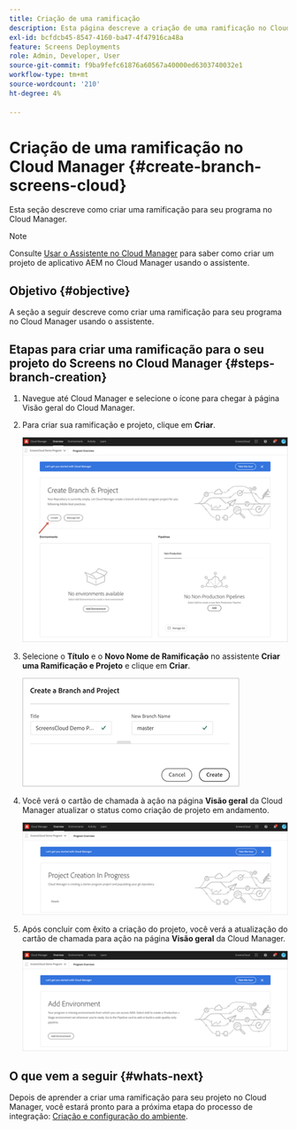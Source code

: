```yaml
---
title: Criação de uma ramificação
description: Esta página descreve a criação de uma ramificação no Cloud Manager para Screens as a Cloud Service.
exl-id: bcfdcb45-8547-4160-ba47-4f47916ca48a
feature: Screens Deployments
role: Admin, Developer, User
source-git-commit: f9ba9fefc61876a60567a40000ed6303740032e1
workflow-type: tm+mt
source-wordcount: '210'
ht-degree: 4%

---
```


# Criação de uma ramificação no Cloud Manager {#create-branch-screens-cloud}

Esta seção descreve como criar uma ramificação para seu programa no Cloud Manager.

>[!NOTE]
>Consulte [Usar o Assistente no Cloud Manager](https://experienceleague.adobe.com/docs/experience-manager-cloud-service/content/implementing/using-cloud-manager/create-application-project/using-the-wizard.html?lang=pt-BR) para saber como criar um projeto de aplicativo AEM no Cloud Manager usando o assistente.

## Objetivo {#objective}

A seção a seguir descreve como criar uma ramificação para seu programa no Cloud Manager usando o assistente.

## Etapas para criar uma ramificação para o seu projeto do Screens no Cloud Manager {#steps-branch-creation}

1. Navegue até Cloud Manager e selecione o ícone para chegar à página Visão geral do Cloud Manager.

1. Para criar sua ramificação e projeto, clique em **Criar**.

   ![imagem](/help/screens-cloud/assets/onboarding/create-branch1.png)

1. Selecione o **Título** e o **Novo Nome de Ramificação** no assistente **Criar uma Ramificação e Projeto** e clique em **Criar**.

   ![imagem](/help/screens-cloud/assets/onboarding/create-branch2.png)

1. Você verá o cartão de chamada à ação na página **Visão geral** da Cloud Manager atualizar o status como criação de projeto em andamento.

   ![imagem](/help/screens-cloud/assets/onboarding/create-branch3.png)

1. Após concluir com êxito a criação do projeto, você verá a atualização do cartão de chamada para ação na página **Visão geral** da Cloud Manager.

   ![imagem](/help/screens-cloud/assets/onboarding/create-branch4.png)

## O que vem a seguir {#whats-next}

Depois de aprender a criar uma ramificação para seu projeto no Cloud Manager, você estará pronto para a próxima etapa do processo de integração: [Criação e configuração do ambiente](/help/screens-cloud/onboarding-screens-cloud/creating-an-environment.md).
